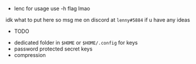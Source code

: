 * lenc
for usage use -h flag lmao

idk what to put here so msg me on discord at `lenny#5884` if u have any ideas

* TODO
- dedicated folder in `$HOME` or `$HOME/.config` for keys
- password protected secret keys
- compression
